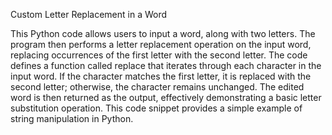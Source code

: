 Custom Letter Replacement in a Word

This Python code allows users to input a word, along with two letters. The program then performs a letter replacement operation on the input word, replacing occurrences of the first letter with the second letter. The code defines a function called replace that iterates through each character in the input word. If the character matches the first letter, it is replaced with the second letter; otherwise, the character remains unchanged. The edited word is then returned as the output, effectively demonstrating a basic letter substitution operation. This code snippet provides a simple example of string manipulation in Python.